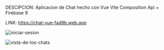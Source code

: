 DESCIPCION: Aplicacion de Chat hecho con Vue Vite Composition Api + Firebase 9

LINK: https://chat-vue-fad8b.web.app

![iniciar-sesion](https://user-images.githubusercontent.com/74424452/186838141-20434350-3efd-464e-9dd1-e60dacb79194.png)

![vista-de-los-chats](https://user-images.githubusercontent.com/74424452/186838711-efd4ade5-75fb-4035-a032-fd07286fb1de.png)
